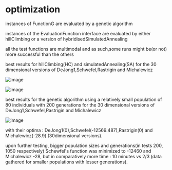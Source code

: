# optimization
instances of FunctionG are evaluated by a genetic algorithm


instances of the EvaluationFunction interface are evaluated by
either hillClimbing or a version of hybridisedSimulatedAnnealing

all the test functions are multimodal and as such,some runs might be(or not) more
successful than the others

best results for hillClimbing(HC) and simulatedAnnealing(SA)
for the 30 dimensional versions of DeJong1,Schwefel,Rastrigin
and Michalewicz

![image](https://github.com/gabrieljiglau/funtion-optimization/assets/100293793/55f7de11-c684-4be7-9f7b-eb7653199424)

![image](https://github.com/gabrieljiglau/funtion-optimization/assets/100293793/ddc89d5e-add6-4e5e-8cab-0c9cd8e1bfdc)


best results for the genetic algorithm using a relatively small population
of 80 individuals with 200 generations
for the 30 dimensional versions of DeJong1,Schwefel,Rastrigin
and Michalewicz

![image](https://github.com/gabrieljiglau/funtion-optimization/assets/100293793/abe8e1d8-df52-4532-a856-337f1b153df7)

with their optima : DeJong1(0),Schwefel(-12569.487),Rastrigin(0)
and Michalewicz(-28.9) (30dimensional versions).

upon further testing, bigger population sizes and generations(in tests 200, 1050 respectively)
Schewfel's function was minimized to -12460 and Michalewicz -28, but in comparatively more time :
10 minutes vs 2/3 (data gathered for smaller populations with lesser generations).





